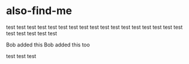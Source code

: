 # also-find-me
test
test
test
test
test
test
test
test
test
test
test
test
test
test
test
test
test
test
test
test
test
test

Bob added this
Bob added this too

test
test
test
